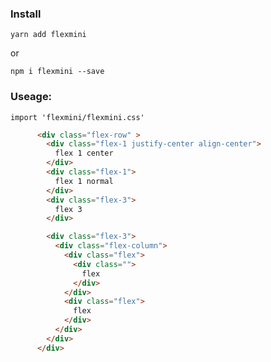 ### Install

    yarn add flexmini

or 

    npm i flexmini --save


### Useage:

    import 'flexmini/flexmini.css'
    

```html
      <div class="flex-row" >
        <div class="flex-1 justify-center align-center">
          flex 1 center
        </div>
        <div class="flex-1">
          flex 1 normal
        </div>
        <div class="flex-3">
          flex 3
        </div>

        <div class="flex-3">
          <div class="flex-column">
            <div class="flex">
              <div class="">
                flex
              </div>
            </div>
            <div class="flex">
              flex
            </div>
          </div>
        </div>
      </div>
```